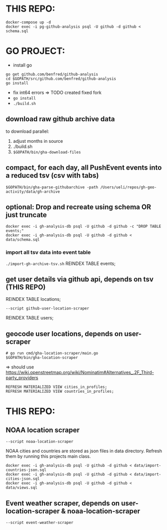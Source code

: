 # THIS REPO:

````shell script
docker-compose up -d
docker exec -i pg-github-analysis psql -U github -d github < schema.sql
````

# GO PROJECT:

- install go

````shell script
go get github.com/benfred/github-analysis
cd $GOPATH/src/github.com/benfred/github-analysis
go install
````
- fix int64 errors => TODO created fixed fork
- `go install`
- `./build.sh`


## download raw github archive data
to download parallel: 
1. adjust months in source
2. ./build.sh
3. `$GOPATH/bin/gha-download-files`


## compact, for each day, all PushEvent events into a reduced tsv (csv with tabs)
```shell script
$GOPATH/bin/gha-parse-githubarchive -path /Users/ueli/repos/gh-geo-activity/data/gh-archive
```


## optional: Drop and recreate using schema OR just truncate
```shell script
docker exec -i gh-analysis-db psql -U github -d github -c "DROP TABLE events;"
docker exec -i gh-analysis-db psql -U github -d github < data/schema.sql
```


### import all tsv data into event table
`./import-gh-archive-tsv.sh`
REINDEX TABLE events;


## get user details via github api, depends on tsv (THIS REPO)
REINDEX TABLE locations;
```
--script github-user-location-scraper
```
REINDEX TABLE users;

## geocode user locations, depends on user-scraper
````shell script
# go run cmd/gha-location-scraper/main.go
$GOPATH/bin/gha-location-scraper
````
=> should use https://wiki.openstreetmap.org/wiki/Nominatim#Alternatives_.2F_Third-party_providers

```
REFRESH MATERIALIZED VIEW cities_in_profiles;
REFRESH MATERIALIZED VIEW countries_in_profiles;
```


# THIS REPO:

## NOAA location scraper
```
--script noaa-location-scraper
```

NOAA cities and countries are stored as json files in data directory.
Refresh them by running this projects main class.

````shell script
docker exec -i gh-analysis-db psql -U github -d github < data/import-countries-json.sql
docker exec -i gh-analysis-db psql -U github -d github < data/import-cities-json.sql
docker exec -i gh-analysis-db psql -U github -d github < data/views.sql
````

## Event weather scraper, depends on user-location-scraper & noaa-location-scraper

```
--script event-weather-scraper
```
